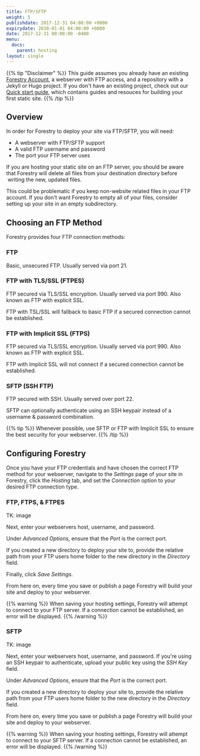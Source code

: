 ```yaml
---
title: FTP/SFTP
weight: 5
publishdate: 2017-12-31 04:00:00 +0000
expirydate: 2030-01-01 04:00:00 +0000
date: 2017-12-31 00:00:00 -0400
menu:
  docs:
    parent: hosting
layout: single
---
```

{{% tip "Disclaimer" %}}
This guide assumes you already have an existing [Forestry Account](https://app.forestry.io/signup), a webserver with FTP access, and a repository with a Jekyll or Hugo project. If you don't have an existing project, check out our [Quick start guide](/docs/welcome/quick-start), which contains guides and resouces for building your first static site.
{{% /tip %}}

## Overview
In order for Forestry to deploy your site via FTP/SFTP, you will need:

* A webserver with FTP/SFTP support
* A valid FTP username and password
* The port your FTP server uses

If you are hosting your static site on an FTP server, you should be aware that Forestry will delete all files from your destination directory before  writing the new, updated files.

This could be problematic if you keep non-website related files in your FTP account. If you don't want Forestry to empty all of your files, consider setting up your site in an empty subdirectory.

## Choosing an FTP Method
Forestry provides four FTP connection methods:

### FTP
Basic, unsecured FTP. Usually served via port 21.

### FTP with TLS/SSL (FTPES)
FTP secured via TLS/SSL encryption. Usually served via port 990. Also known as FTP with explicit SSL.

FTP with TSL/SSL will fallback to basic FTP if a secured connection cannot be established.

### FTP with Implicit SSL (FTPS)
FTP secured via TLS/SSL encryption. Usually served via port 990. Also known as FTP with explicit SSL.

FTP with Implicit SSL will not connect if a secured connection cannot be established.

### SFTP (SSH FTP)
FTP secured with SSH. Usually served over port 22.

SFTP can optionally authenticate using an SSH keypair instead of a username & password combination.

{{% tip %}}
Whenever possible, use SFTP or FTP with Implicit SSL to ensure the best security for your webserver.
{{% /tip %}}

## Configuring Forestry
Once you have your FTP credentials and have chosen the correct FTP method for your webserver, navigate to the *Settings* page of your site in Forestry, click the *Hosting* tab, and set the *Connection* option to your desired FTP connection type.

### FTP, FTPS, & FTPES
TK: image

Next, enter your webservers host, username, and password.

Under *Advanced Options*, ensure that the *Port* is the correct port.

If you created a new directory to deploy your site to, provide the relative path from your FTP users home folder to the new directory in the *Directory* field.

Finally, click *Save Settings*.

From here on, every time you save or publish a page Forestry will build your site and deploy to your webserver.

{{% warning %}}
When saving your hosting settings, Forestry will attempt to connect to your FTP server. If a connection cannot be established, an error will be displayed.
{{% /warning %}}

### SFTP
TK: image

Next, enter your webservers host, username, and password. If you're using an SSH keypair to authenticate, upload your public key using the *SSH Key* field.

Under *Advanced Options*, ensure that the *Port* is the correct port.

If you created a new directory to deploy your site to, provide the relative path from your FTP users home folder to the new directory in the *Directory* field.

From here on, every time you save or publish a page Forestry will build your site and deploy to your webserver.

{{% warning %}}
When saving your hosting settings, Forestry will attempt to connect to your SFTP server. If a connection cannot be established, an error will be displayed.
{{% /warning %}}